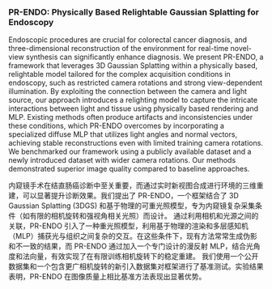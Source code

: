 ### PR-ENDO: Physically Based Relightable Gaussian Splatting for Endoscopy

Endoscopic procedures are crucial for colorectal cancer diagnosis, and three-dimensional reconstruction of the environment for real-time novel-view synthesis can significantly enhance diagnosis. We present PR-ENDO, a framework that leverages 3D Gaussian Splatting within a physically based, relightable model tailored for the complex acquisition conditions in endoscopy, such as restricted camera rotations and strong view-dependent illumination. By exploiting the connection between the camera and light source, our approach introduces a relighting model to capture the intricate interactions between light and tissue using physically based rendering and MLP. Existing methods often produce artifacts and inconsistencies under these conditions, which PR-ENDO overcomes by incorporating a specialized diffuse MLP that utilizes light angles and normal vectors, achieving stable reconstructions even with limited training camera rotations. We benchmarked our framework using a publicly available dataset and a newly introduced dataset with wider camera rotations. Our methods demonstrated superior image quality compared to baseline approaches.

内窥镜手术在结直肠癌诊断中至关重要，而通过实时新视图合成进行环境的三维重建，可以显著提升诊断效果。我们提出了 PR-ENDO，一个框架结合了 3D Gaussian Splatting (3DGS) 和基于物理的可重光照模型，专为内窥镜复杂采集条件（如有限的相机旋转和强视角相关光照）而设计。
通过利用相机和光源之间的关联，PR-ENDO 引入了一种重光照模型，利用基于物理的渲染和多层感知机（MLP）捕获光与组织之间复杂的交互。在这些条件下，现有方法常常生成伪影和不一致的结果，而 PR-ENDO 通过加入一个专门设计的漫反射 MLP，结合光角度和法向量，有效实现了在有限训练相机旋转下的稳定重建。
我们使用一个公开数据集和一个包含更广相机旋转的新引入数据集对框架进行了基准测试。实验结果表明，PR-ENDO 在图像质量上相比基准方法表现出显著优势。
